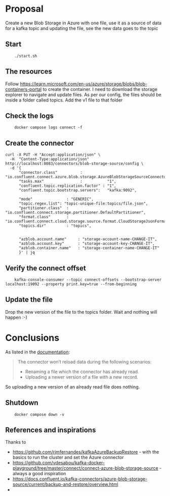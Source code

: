# Proposal

Create a new Blob Storage in Azure with one file, use it as a source of data for a kafka topic and updating the file, see the new data goes to the topic

## Start

```shell
    ./start.sh
```

## The resources

Follow https://learn.microsoft.com/en-us/azure/storage/blobs/blob-containers-portal to create the container. I need to download the storage explorer to navigate and update files. As per our config, the files should be inside a folder called topics. Add the v1 file to that folder

## Check the logs

```shell
    docker compose logs connect -f
```

## Create the connector

```shell
curl -X PUT -H "Accept:application/json" \
  -H  "Content-Type:application/json" http://localhost:8083/connectors/blob-storage-source/config \
  -d '{
      "connector.class"          :           "io.confluent.connect.azure.blob.storage.AzureBlobStorageSourceConnector",
      "tasks.max"                :           "1",
      "confluent.topic.replication.factor" : "1",
      "confluent.topic.bootstrap.servers":   "kafka:9092",
      
      "mode"               : "GENERIC",
      "topic.regex.list": "topic-unique-file:topics/file.json",
      "partitioner.class"  : "io.confluent.connect.storage.partitioner.DefaultPartitioner",
      "format.class"       : "io.confluent.connect.cloud.storage.source.format.CloudStorageJsonFormat",
      "topics.dir"         : "topics",


      "azblob.account.name"     : "storage-account-name-CHANGE-IT",
      "azblob.account.key"      : "storage-account-key-CHANGE-IT",
      "azblob.container.name"   : "storage-container-name-CHANGE-IT"
      }' | jq
```

## Verify the connect offset

```shell
    kafka-console-consumer --topic connect-offsets --bootstrap-server localhost:19092 --property print.key=true --from-beginning 
```

## Update the file

Drop the new version of the file to the topics folder. Wait and nothing will happen :-) 

# Conclusions

As listed in the [documentation](https://docs.confluent.io/kafka-connectors/azure-blob-storage-source/current/generalized/overview.html#limitations):

> The connector won’t reload data during the following scenarios:
> * Renaming a file which the connector has already read.
> * Uploading a newer version of a file with a new record.

So uploading a new version of an already read file does nothing.

## Shutdown

```shell
    docker compose down -v
```

## References and inspirations

Thanks to 
* https://github.com/rjmfernandes/kafkaAzureBackupRestore - with the basics to run the cluster and set the Azure connector
* https://github.com/vdesabou/kafka-docker-playground/tree/master/connect/connect-azure-blob-storage-source - always a good inspiration
* https://docs.confluent.io/kafka-connectors/azure-blob-storage-source/current/backup-and-restore/overview.html
* 